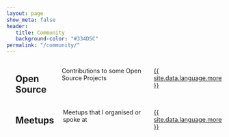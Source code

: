 ```yaml
---
layout: page
show_meta: false
header:
   title: Community
   background-color: "#334D5C"
permalink: "/community/"
---
```

<div class="medium-4 columns frontpage-widget">
    <a href="/community/oss">
        <img src="{{widget_image}}" alt="" />
    </a>
  <h2 class="font-size-h3 t10">Open Source
  </h2>
  <p>Contributions to some Open Source Projects</p>
  <p><a class="button tiny radius" href="{{ site.url }}{{ site.baseurl }}/community/oss/">{{ site.data.language.more }}</a></p>
</div>

<div class="medium-4 columns frontpage-widget">
    <a href="/community/meetups">
        <img src="{{widget_image}}" alt="" />
    </a>
  <h2 class="font-size-h3 t10">Meetups</h2>
  <p>Meetups that I organised or spoke at</p>
  <p><a class="button tiny radius" href="{{ site.url }}{{ site.baseurl }}/community/meetups/">{{ site.data.language.more }}</a></p>
</div>
